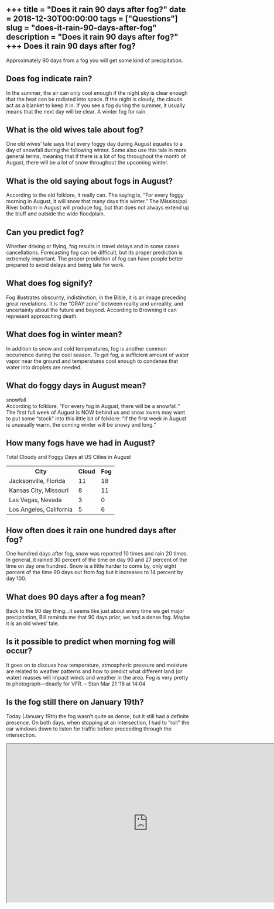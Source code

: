 +++
title = "Does it rain 90 days after fog?"
date = 2018-12-30T00:00:00
tags = ["Questions"]
slug = "does-it-rain-90-days-after-fog"
description = "Does it rain 90 days after fog?"
+++
Does it rain 90 days after fog?
-------------------------------

Approximately 90 days from a fog you will get some kind of precipitation.

Does fog indicate rain?
-----------------------

In the summer, the air can only cool enough if the night sky is clear enough that the heat can be radiated into space. If the night is cloudy, the clouds act as a blanket to keep it in. If you see a fog during the summer, it usually means that the next day will be clear. A winter fog for rain.

What is the old wives tale about fog?
-------------------------------------

One old wives’ tale says that every foggy day during August equates to a day of snowfall during the following winter. Some also use this tale in more general terms, meaning that if there is a lot of fog throughout the month of August, there will be a lot of snow throughout the upcoming winter.

What is the old saying about fogs in August?
--------------------------------------------

According to the old folklore, it really can. The saying is, “For every foggy morning in August, it will snow that many days this winter.” The Mississippi River bottom in August will produce fog, but that does not always extend up the bluff and outside the wide floodplain.

Can you predict fog?
--------------------

Whether driving or flying, fog results in travel delays and in some cases cancellations. Forecasting fog can be difficult, but its proper prediction is extremely important. The proper prediction of fog can have people better prepared to avoid delays and being late for work.

What does fog signify?
----------------------

Fog illustrates obscurity, indistinction; in the Bible, it is an image preceding great revelations. It is the “GRAY zone” between reality and unreality, and uncertainty about the future and beyond. According to Browning it can represent approaching death.

What does fog in winter mean?
-----------------------------

In addition to snow and cold temperatures, fog is another common occurrence during the cool season. To get fog, a sufficient amount of water vapor near the ground and temperatures cool enough to condense that water into droplets are needed.

What do foggy days in August mean?
----------------------------------

snowfall  
According to folklore, “For every fog in August, there will be a snowfall.” The first full week of August is NOW behind us and snow lovers may want to put some “stock” into this little bit of folklore: “If the first week in August is unusually warm, the coming winter will be snowy and long.”

How many fogs have we had in August?
------------------------------------

Total Cloudy and Foggy Days at US Cities in August

<table><tr><th>City</th><th>Cloud</th><th>Fog</th></tr><tr><td>Jacksonville, Florida</td><td>11</td><td>18</td></tr><tr><td>Kansas City, Missouri</td><td>8</td><td>11</td></tr><tr><td>Las Vegas, Nevada</td><td>3</td><td>0</td></tr><tr><td>Los Angeles, California</td><td>5</td><td>6</td></tr></table>

How often does it rain one hundred days after fog?
--------------------------------------------------

One hundred days after fog, snow was reported 10 times and rain 20 times. In general, it rained 30 percent of the time on day 90 and 27 percent of the time on day one hundred. Snow is a little harder to come by, only eight percent of the time 90 days out from fog but it increases to 14 percent by day 100.

What does 90 days after a fog mean?
-----------------------------------

Back to the 90 day thing…it seems like just about every time we get major precipitation, Bill reminds me that 90 days prior, we had a dense fog. Maybe it is an old wives’ tale.

Is it possible to predict when morning fog will occur?
------------------------------------------------------

It goes on to discuss how temperature, atmospheric pressure and moisture are related to weather patterns and how to predict what different land (or water) masses will impact winds and weather in the area. Fog is very pretty to photograph—deadly for VFR. – Stan Mar 21 ’18 at 14:04

Is the fog still there on January 19th?
---------------------------------------

Today (January 19th) the fog wasn’t quite as dense, but it still had a definite presence. On both days, when stopping at an intersection, I had to “roll” the car windows down to listen for traffic before proceeding through the intersection.

<iframe allow="accelerometer; autoplay; clipboard-write; encrypted-media; gyroscope; picture-in-picture" allowfullscreen="" class="__youtube_prefs__  epyt-is-override  no-lazyload" data-no-lazy="1" data-origheight="433" data-origwidth="770" data-skipgform_ajax_framebjll="" height="433" id="_ytid_36567" loading="lazy" src="https://www.youtube.com/embed/o8YomEOExkc?enablejsapi=1&autoplay=0&cc_load_policy=0&cc_lang_pref=&iv_load_policy=1&loop=0&modestbranding=0&rel=1&fs=1&playsinline=0&autohide=2&theme=dark&color=red&controls=1&" title="YouTube player" width="770"></iframe>